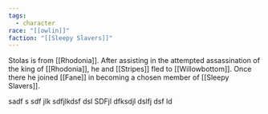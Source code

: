 ```yaml
---
tags:
  - character
race: "[[owlin]]"
faction: "[[Sleepy Slavers]]"
---
```

Stolas is from [[Rhodonia]]. After assisting in the attempted assassination of the king of [[Rhodonia]], he and [[Stripes]] fled to [[Willowbottom]]. Once there he joined [[Fane]] in becoming a chosen member of [[Sleepy Slavers]].

sadf s sdf jlk sdfjlkdsf dsl
SDFjl dfksdjl dslfj dsf ld 